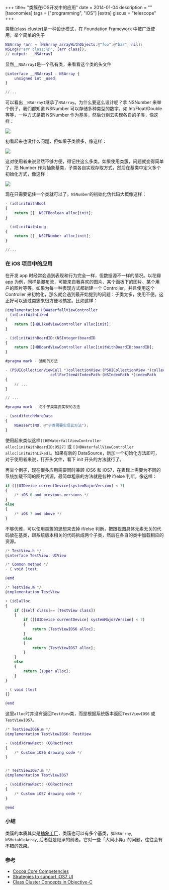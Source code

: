 +++
title= "类簇在iOS开发中的应用"
date = 2014-01-04
description = ""
[taxonomies]
tags = ["programming", "iOS"]
[extra]
giscus = "telescope"
+++

类簇(class cluster)是一种设计模式，在 Foundation Framework 中被广泛使用，举个简单的例子

```m
NSArray *arr = [NSArray arrayWithObjects:@"foo",@"bar", nil];
NSLog(@"arr class:%@", [arr class]);
// output: __NSArrayI
```

显然`__NSArrayI`是一个私有类，来看看这个类的头文件

```m
@interface __NSArrayI : NSArray {
    unsigned int _used;
}

//...
```

可以看出`__NSArrayI`继承了`NSArray`。为什么要这么设计呢？拿 NSNumber 来举个例子，我们都知道 NSNumber 可以存储多种类型的数字，如 Int/Float/Double 等等，一种方式是把 NSNumber 作为基类，然后分别去实现各自的子类，像这样：

![](https://developer.apple.com/library/ios/documentation/general/conceptual/CocoaEncyclopedia/Art/cluster1.gif)

初看起来也没什么问题，但如果子类很多，像这样：

![](https://developer.apple.com/library/ios/documentation/general/conceptual/CocoaEncyclopedia/Art/cluster2.gif)

这对使用者来说显然不够方便，得记住这么多类。如果使用类簇，问题就变得简单了，把 Number 作为抽象基类，子类各自实现存取方式，然后在基类中定义多个初始化方式，像这样：

![](https://developer.apple.com/library/ios/documentation/general/conceptual/CocoaEncyclopedia/Art/cluster3.gif)

现在只需要记住一个类就可以了。`NSNumber`的初始化伪代码大概像这样：

```m
- (id)initWithBool
{
	return [[__NSCFBoolean alloc]init];
}

- (id)initWithLong
{
	return [[__NSCFNumber alloc]init];
}

//...
```

### 在 iOS 项目中的应用

在开发 app 时经常会遇到表现和行为完全一样，但数据源不一样的情况。以花瓣 app 为例，同样是瀑布流，可能来自我喜欢的图片、某个画板下的图片、某个用户的图片等等。如果为每一种表现方式都新建一个 Controller，并且使用这个 Controller 来初始化，那么就会遇到最开始提到的问题：子类太多，使用不便。这正好可以通过类簇来很方便地搞定。比如这样：

```m
@implementation HBWaterfallViewController
- (id)initWithLiked
{
	return [[HBLikedViewController alloc]init];
}

- (id)initWithBoardID:(NSInteger)boardID
{
	return [[HBBoardViewController alloc]initWithBoardID:boardID];
}

#pragma mark - 通用的方法

- (PSUICollectionViewCell *)collectionView:(PSUICollectionView *)collectionView
                    cellForItemAtIndexPath:(NSIndexPath *)indexPath
{
	// ...
}

// ...

#pragma mark - 每个子类需要实现的方法

- (void)fetchMoreData
{
    NSAssert(NO, @"子类需要实现此方法");
}
```

使用起来类似这样`[[HBWaterfallViewController alloc]initWithBoardID:9527]` 或 `[[HBWaterfallViewController alloc]initWithLiked]`。如果有新的 DataSource，新加一个初始化方法即可，对于使用者来说，打开头文件，看下 init 开头的方法就行了。

再举个例子，现在很多应用需要同时兼顾 iOS6 和 iOS7，在表现上需要为不同的系统加载不同的图片资源，最简单粗暴的方法就是各种 if/else 判断，像这样：

```m
if ([[UIDevice currentDevice]systemMajorVersion] < 7)
{
    /* iOS 6 and previous versions */
}
else
{
    /* iOS 7 and above */
}
```

不够优雅，可以使用类簇的思想来去掉 if/else 判断，把跟视图具体元素无关的代码放在基类，跟系统版本相关的代码拆成两个子类，然后在各自的类中加载相应的资源。

```m
/* TestView.h */
@interface TestView: UIView

/* Common method */
- ( void )test;

@end

/* TestView.m */
@implementation TestView

+ (id)alloc
{
    if ([self class]== [TestView class])
    {
        if ([[UIDevice currentDevice] systemMajorVersion] < 7)
        {
            return [TestViewIOS6 alloc];
        }
        else
        {
            return [TestViewIOS7 alloc];
        }
    }
    else
    {
        return [super alloc];
    }
}

- ( void )test
{}

@end
```

这里`alloc`时并没有返回`TestView`类，而是根据系统版本返回`TestViewIOS6` 或 `TestViewIOS7`。

```m
/* TestViewIOS6.m */
@implementation TestViewIOS6: TestView

- (void)drawRect: (CGRect)rect
{
    /* Custom iOS6 drawing code */
}


/* TestViewIOS7.m */
@implementation TestViewIOS7

- (void)drawRect: (CGRect)rect
{
    /* Custom iOS7 drawing code */
}

@end
```

### 小结

类簇的本质其实是[抽象工厂](http://zh.wikipedia.org/wiki/%E6%8A%BD%E8%B1%A1%E5%B7%A5%E5%8E%82)，类簇也可以有多个基类，如`NSArray`, `NSMutableArray`, 后者就是继承的前者。它对一些「大同小异」的问题，往往会有不错的效果。

### 参考

- [Cocoa Core Competencies](https://developer.apple.com/library/mac/documentation/general/conceptual/devpedia-cocoacore/ClassCluster.html)
- [Strategies to support iOS7 UI](http://www.noxeos.com/2013/06/18/strategies-support-ios7-ui/)
- [Class Cluster Concepts in Objective-C](https://developer.apple.com/library/ios/documentation/general/conceptual/CocoaEncyclopedia/ClassClusters/ClassClusters.html)
